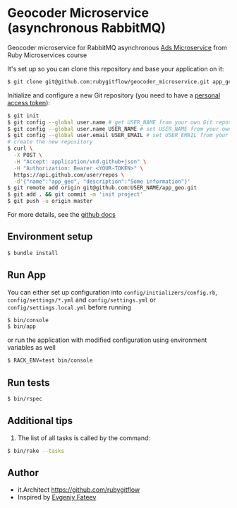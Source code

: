 # Geocoder Microservice (asynchronous RabbitMQ)
Geocoder microservice for RabbitMQ asynchronous [Ads Microservice](https://github.com/rubygitflow/ads_microservice/tree/rabbitmq_asynchronous) from Ruby Microservices course

It's set up so you can clone this repository and base your application on it:
```bash
$ git clone git@github.com:rubygitflow/geocoder_microservice.git app_geo --single-branch --branch rabbitmq_asynchronous && cd app_geo && rm -r -f .git/
```
Initialize and configure a new Git repository (you need to have a [personal access token](https://github.com/settings/tokens)):
```bash
$ git init
$ git config --global user.name # get USER_NAME from your own Git repository
$ git config --global user.name USER_NAME # set USER_NAME from your own Git repository if the "global user.name" is empty
$ git config --global user.email USER_EMAIL # set USER_EMAIL from your own Git repository if the "global user.name" is empty
# create the new repository
$ curl \
  -X POST \
  -H "Accept: application/vnd.github+json" \
  -H "Authorization: Bearer <YOUR-TOKEN>" \
  https://api.github.com/user/repos \
  -d'{"name":"app_geo", "description":"Some information"}'
$ git remote add origin git@github.com:USER_NAME/app_geo.git 
$ git add . && git commit -m 'init project'
$ git push -u origin master
```
For more details, see the [github docs](https://docs.github.com/en/rest/repos/repos#create-a-repository-for-the-authenticated-user)

## Environment setup
```bash
$ bundle install
```

## Run App
You can either set up configuration into `config/initializers/config.rb`, `config/settings/*.yml` and `config/settings.yml` or `config/settings.local.yml` before running

```bash
$ bin/console
$ bin/app
```
or run the application with modified configuration using environment variables as well
```bash
$ RACK_ENV=test bin/console
```

## Run tests
```bash
$ bin/rspec
```

## Additional tips
1. The list of all tasks is called by the command:
```bash
$ bin/rake --tasks
```

## Author
* it.Architect https://github.com/rubygitflow
* Inspired by [Evgeniy Fateev](https://github.com/psylone/geocoder-microservice)
